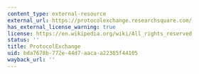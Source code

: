 ```yaml
---
content_type: external-resource
external_url: https://protocolexchange.researchsquare.com/
has_external_license_warning: true
license: https://en.wikipedia.org/wiki/All_rights_reserved
status: ''
title: ProtocolExchange
uid: bda7678b-772e-44d7-aaca-a22385f44105
wayback_url: ''
---
```

